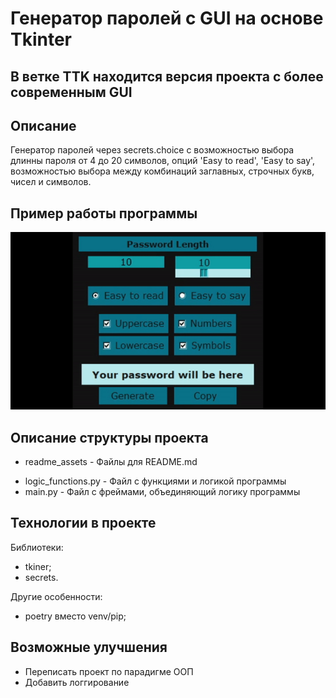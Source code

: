 # Генератор паролей c GUI на основе Tkinter
## В ветке TTK находится версия проекта с более современным GUI

## Описание
Генератор паролей через secrets.choice с возможностью выбора длинны пароля от 4 до 20 символов, опций 'Easy to read',
'Easy to say', возможностью выбора между комбинаций заглавных, строчных букв, чисел и символов.

## Пример работы программы
![usage_example_1.gif](readme_assets%2Fusage_example_1.gif)

## Описание структуры проекта
* readme_assets - Файлы для README.md
- logic_functions.py - Файл с функциями и логикой программы
- main.py - Файл с фреймами, объединяющий логику программы

## Технологии в проекте
Библиотеки:
* tkiner;
* secrets.

Другие особенности:
* poetry вместо venv/pip;

## Возможные улучшения
* Переписать проект по парадигме ООП
* Добавить логгирование
